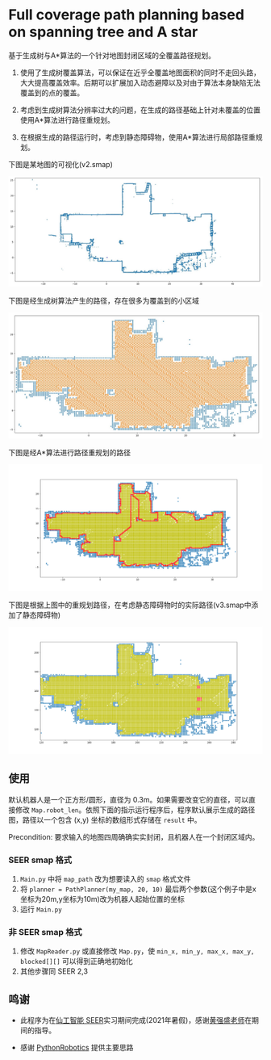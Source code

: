 # Full coverage path planning based on spanning tree and A star

基于生成树与A*算法的一个针对地图封闭区域的全覆盖路径规划。
1. 使用了生成树覆盖算法，可以保证在近乎全覆盖地图面积的同时不走回头路，大大提高覆盖效率。后期可以扩展加入动态避障以及对由于算法本身缺陷无法覆盖到的点的覆盖。

2. 考虑到生成树算法分辨率过大的问题，在生成的路径基础上针对未覆盖的位置使用A*算法进行路径重规划。

3. 在根据生成的路径运行时，考虑到静态障碍物，使用A*算法进行局部路径重规划。

下图是某地图的可视化(v2.smap)

![original map](./pictures/map.jpg)

下图是经生成树算法产生的路径，存在很多为覆盖到的小区域

![output path](./pictures/PathPlanning.jpg)

下图是经A*算法进行路径重规划的路径

![replan](./pictures/RePathPlanning.png)

下图是根据上图中的重规划路径，在考虑静态障碍物时的实际路径(v3.smap中添加了静态障碍物)

![path_with_obs](./pictures/PathWithStaticObstacle.png)

## 使用

默认机器人是一个正方形/圆形，直径为 0.3m。如果需要改变它的直径，可以直接修改 `Map.robot_len`。依照下面的指示运行程序后，程序默认展示生成的路径图，路径以一个包含 (x,y) 坐标的数组形式存储在 `result` 中。

Precondition: 要求输入的地图四周确确实实封闭，且机器人在一个封闭区域内。

### SEER smap 格式

1. `Main.py` 中将 `map_path` 改为想要读入的 `smap` 格式文件
2. 将 `planner = PathPlanner(my_map, 20, 10)` 最后两个参数(这个例子中是x坐标为20m,y坐标为10m)改为机器人起始位置的坐标
3. 运行 `Main.py`

### 非 SEER smap 格式

1. 修改 `MapReader.py` 或直接修改 `Map.py`，使 `min_x, min_y, max_x, max_y, blocked[][]`    可以得到正确地初始化
2. 其他步骤同 SEER 2,3

## 鸣谢

- 此程序为在[仙工智能 SEER](https://github.com/seer-robotics/)实习期间完成(2021年暑假)，感谢[黄强盛老师](https://github.com/huangqiangsheng)在期间的指导。

- 感谢 [PythonRobotics](https://github.com/AtsushiSakai/PythonRobotics/blob/master/PathPlanning/SpiralSpanningTreeCPP/spiral_spanning_tree_coverage_path_planner.py) 提供主要思路
